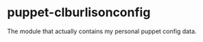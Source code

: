 puppet-clburlisonconfig
===================

The module that actually contains my personal puppet config data.
